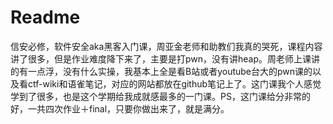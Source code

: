 # Readme

信安必修，软件安全aka黑客入门课，周亚金老师和助教们我真的哭死，课程内容讲了很多，但是作业难度降下来了，主要是打pwn，没有讲heap。周老师上课讲的有一点浮，没有什么实操，我基本上全是看B站或者youtube台大的pwn课的以及看ctf-wiki和语雀笔记，对应的网站都放在github笔记上了。这门课我个人感觉学到了很多，也是这个学期给我成就感最多的一门课。PS，这门课给分非常的好，一共四次作业＋final，只要你做出来了，就是满分。